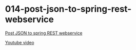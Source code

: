 014-post-json-to-spring-rest-webservice
=======================================

[Post JSON to spring REST webservice ](http://www.leveluplunch.com/java/tutorials/014-post-json-to-spring-rest-webservice/)

[Youtube video](https://www.youtube.com/watch?v=aChK4W406vg)
